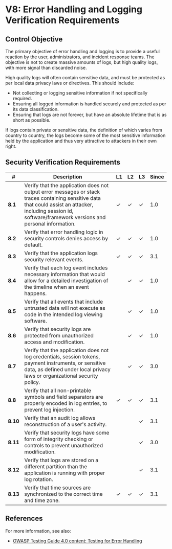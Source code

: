 # V8: Error Handling and Logging Verification Requirements

## Control Objective

The primary objective of error handling and logging is to provide a useful reaction by the user, administrators, and incident response teams. The objective is not to create massive amounts of logs, but high quality logs, with more signal than discarded noise.

High quality logs will often contain sensitive data, and must be protected as per local data privacy laws or directives. This should include:

* Not collecting or logging sensitive information if not specifically required.
* Ensuring all logged information is handled securely and protected as per its data classification.
* Ensuring that logs are not forever, but have an absolute lifetime that is as short as possible.

If logs contain private or sensitive data, the definition of which varies from country to country, the logs become some of the most sensitive information held by the application and thus very attractive to attackers in their own right.


## Security Verification Requirements

| # | Description | L1 | L2 | L3 | Since |
| --- | --- | --- | --- | -- | -- |
| **8.1** | Verify that the application does not output error messages or stack traces containing sensitive data that could assist an attacker, including session id, software/framework versions and personal information. | ✓ | ✓ | ✓ | 1.0 |
| **8.2** | Verify that error handling logic in security controls denies access by default. | ✓ | ✓ | ✓ | 1.0 |
| **8.3** | Verify that the application logs security relevant events. | ✓ | ✓ | ✓ | 3.1 |
| **8.4** | Verify that each log event includes necessary information that would allow for a detailed investigation of the timeline when an event happens. |  | ✓ | ✓ | 1.0 |
| **8.5** | Verify that all events that include untrusted data will not execute as code in the intended log viewing software. |  | ✓ | ✓ | 1.0 |
| **8.6** | Verify that security logs are protected from unauthorized access and modification. |  | ✓ | ✓ | 1.0 |
| **8.7** | Verify that the application does not log credentials, session tokens, payment instruments, or sensitive data, as defined under local privacy laws or organizational security policy. |  | ✓ | ✓ | 3.0 |
| **8.8** | Verify that all non-printable symbols and field separators are properly encoded in log entries, to prevent log injection. | ✓ | ✓ | ✓ | 3.1 |
| **8.10** | Verify that an audit log allows reconstruction of a user's activity. |  |  | ✓ | 3.1 |
| **8.11** | Verify that security logs have some form of integrity checking or controls to prevent unauthorized modification. |  |  | ✓ | 3.0 |
| **8.12** | Verify that logs are stored on a different partition than the application is running with proper log rotation. |  |  | ✓ | 3.1 |
| **8.13** | Verify that time sources are synchronized to the correct time and time zone. | ✓ | ✓ | ✓ | 3.1 |


## References

For more information, see also:

* [OWASP Testing Guide 4.0 content: Testing for Error Handling](https://www.owasp.org/index.php/Testing_for_Error_Handling)
